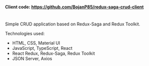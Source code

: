 #### Client code: https://github.com/BojanP85/redux-saga-crud-client
#

Simple CRUD application based on Redux-Saga and Redux Toolkit.

Technologies used:
- HTML, CSS, Material UI
- JavaScript, TypeScript, React
- React Redux, Redux-Saga, Redux Toolkit
- JSON Server, Axios
